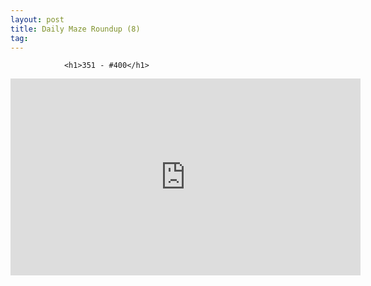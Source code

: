 ```yaml
---
layout: post
title: Daily Maze Roundup (8)
tag: 
---
```



                <h1>351 - #400</h1>
<iframe width="560" height="315" src="https://www.youtube.com/embed/md4rX8BtbUo" frameborder="0" allowfullscreen></iframe>
            

